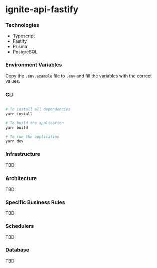 # ignite-api-fastify

### Technologies

- Typescript
- Fastify
- Prisma
- PostgreSQL

### Environment Variables

Copy the `.env.example` file to `.env` and fill the variables with the correct values.

### CLI

```bash

# To install all dependencies
yarn install

# To build the application
yarn build

# To run the application
yarn dev
```

### Infrastructure

TBD

### Architecture

TBD

### Specific Business Rules

TBD

### Schedulers

TBD

### Database

TBD
